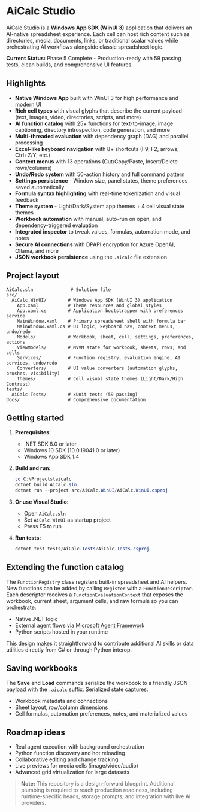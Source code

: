 # AiCalc Studio

AiCalc Studio is a **Windows App SDK (WinUI 3)** application that delivers an AI-native spreadsheet experience. Each cell can host rich content such as directories, media, documents, links, or traditional scalar values while orchestrating AI workflows alongside classic spreadsheet logic.

**Current Status:** Phase 5 Complete - Production-ready with 59 passing tests, clean builds, and comprehensive UI features.

## Highlights

- **Native Windows App** built with WinUI 3 for high performance and modern UI
- **Rich cell types** with visual glyphs that describe the current payload (text, images, video, directories, scripts, and more)
- **AI function catalog** with 25+ functions for text-to-image, image captioning, directory introspection, code generation, and more
- **Multi-threaded evaluation** with dependency graph (DAG) and parallel processing
- **Excel-like keyboard navigation** with 8+ shortcuts (F9, F2, arrows, Ctrl+Z/Y, etc.)
- **Context menus** with 13 operations (Cut/Copy/Paste, Insert/Delete rows/columns)
- **Undo/Redo system** with 50-action history and full command pattern
- **Settings persistence** - Window size, panel states, theme preferences saved automatically
- **Formula syntax highlighting** with real-time tokenization and visual feedback
- **Theme system** - Light/Dark/System app themes + 4 cell visual state themes
- **Workbook automation** with manual, auto-run on open, and dependency-triggered evaluation
- **Integrated inspector** to tweak values, formulas, automation mode, and notes
- **Secure AI connections** with DPAPI encryption for Azure OpenAI, Ollama, and more
- **JSON workbook persistence** using the `.aicalc` file extension

## Project layout

```
AiCalc.sln              # Solution file
src/
  AiCalc.WinUI/        # Windows App SDK (WinUI 3) application
    App.xaml           # Theme resources and global styles
    App.xaml.cs        # Application bootstrapper with preferences service
    MainWindow.xaml    # Primary spreadsheet shell with formula bar
    MainWindow.xaml.cs # UI logic, keyboard nav, context menus, undo/redo
    Models/            # Workbook, sheet, cell, settings, preferences, actions
    ViewModels/        # MVVM state for workbook, sheets, rows, and cells
    Services/          # Function registry, evaluation engine, AI services, undo/redo
    Converters/        # UI value converters (automation glyphs, brushes, visibility)
    Themes/            # Cell visual state themes (Light/Dark/High Contrast)
tests/
  AiCalc.Tests/        # xUnit tests (59 passing)
docs/                  # Comprehensive documentation
```

## Getting started

1. **Prerequisites:**
   - .NET SDK 8.0 or later
   - Windows 10 SDK (10.0.19041.0 or later)
   - Windows App SDK 1.4

2. **Build and run:**
   ```powershell
   cd C:\Projects\aicalc
   dotnet build AiCalc.sln
   dotnet run --project src/AiCalc.WinUI/AiCalc.WinUI.csproj
   ```

3. **Or use Visual Studio:**
   - Open `AiCalc.sln`
   - Set `AiCalc.WinUI` as startup project
   - Press F5 to run

4. **Run tests:**
   ```powershell
   dotnet test tests/AiCalc.Tests/AiCalc.Tests.csproj
   ```

## Extending the function catalog

The `FunctionRegistry` class registers built-in spreadsheet and AI helpers. New functions can be added by calling `Register` with a `FunctionDescriptor`. Each descriptor receives a `FunctionEvaluationContext` that exposes the workbook, current sheet, argument cells, and raw formula so you can orchestrate:

- Native .NET logic
- External agent flows via [Microsoft Agent Framework](https://github.com/microsoft/agent-framework/tree/main/dotnet)
- Python scripts hosted in your runtime

This design makes it straightforward to contribute additional AI skills or data utilities directly from C# or through Python interop.

## Saving workbooks

The **Save** and **Load** commands serialize the workbook to a friendly JSON payload with the `.aicalc` suffix. Serialized state captures:

- Workbook metadata and connections
- Sheet layout, row/column dimensions
- Cell formulas, automation preferences, notes, and materialized values

## Roadmap ideas

- Real agent execution with background orchestration
- Python function discovery and hot reloading
- Collaborative editing and change tracking
- Live previews for media cells (image/video/audio)
- Advanced grid virtualization for large datasets

> **Note:** This repository is a design-forward blueprint. Additional plumbing is required to reach production readiness, including runtime-specific heads, storage prompts, and integration with live AI providers.
